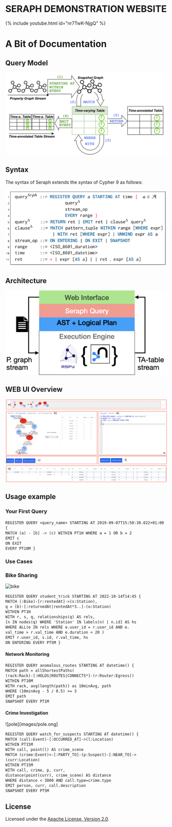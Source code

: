 # SERAPH DEMONSTRATION WEBSITE


{% include youtube.html id="nr7TwK-NjgQ" %}



# A Bit of Documentation


## Query Model

![Query Model](images/querymodel.png)

## Syntax

The syntax of Seraph extends the syntax of Cypher 9 as follows:

![](images/syntax.png) 

## Architecture

![](images/arch.png)

## WEB UI Overview

![Ui](images/gui04.png)

## Usage example

### Your First Query
```
REGISTER QUERY <query_name> STARTING AT 2019-09-07T15:50:30.022+01:00 {
MATCH (a) - [b] -> (c) WITHIN PT1H WHERE a = 1 OR b = 2
EMIT c
ON EXIT 
EVERY PT10M }
```

### Use Cases


### Bike Sharing

![bike](images/graph_stream_example_1_with_substream_and_edge_ids2.png)

```
REGISTER QUERY student_trick STARTING AT 2022-10-14T14:45 {
MATCH (:Bike)-[r:rentedAt]->(s:Station),
q = (b)-[:returnedAt|rentedAt*3..]-(o:Station)
WITHIN PT1H
WITH r, s, q, relationships(q) AS rels,
[n IN nodes(q) WHERE 'Station' IN labels(n) | n.id] AS hs
WHERE ALL(e IN rels WHERE e.user_id = r.user_id AND e.
val_time > r.val_time AND e.duration < 20 )
EMIT r.user_id, s.id, r.val_time, hs
ON ENTERING EVERY PT5M }
```



#### Network Monitoring
```
REGISTER QUERY anomalous_routes STARTING AT datetime() {
MATCH path = allShortestPaths(
(rack:Rack)-[:HOLDS|ROUTES|CONNECTS*]-(r:Router:Egress))
WITHIN PT10M
WITH rack, avg(length(path)) as 10minAvg, path
WHERE (10minAvg - 5 / 0.5) >= 3
EMIT path
SNAPSHOT EVERY PT1M 
```


#### Crime Investigation


![pole](images/pole.ong]

```
REGISTER QUERY watch_for_suspects STARTING AT datetime() {
MATCH (call:Event)-[:OCCURRED_AT]->(l:Location)
WITHIN PT15M
WITH call, point(l) AS crime_scene
MATCH (crime:Event)<-[:PARTY_TO]-(p:Suspect)-[:NEAR_TO]->(curr:Location)
WITHIN PT15M
WITH call, crime, p, curr,
distance(point(curr), crime_scene) AS distance
WHERE distance < 3000 AND call.type=crime.type
EMIT person, curr, call.description
SNAPSHOT EVERY PT5M 
```

## License

Licensed under the [Apache License, Version 2.0](https://www.apache.org/licenses/LICENSE-2.0).
